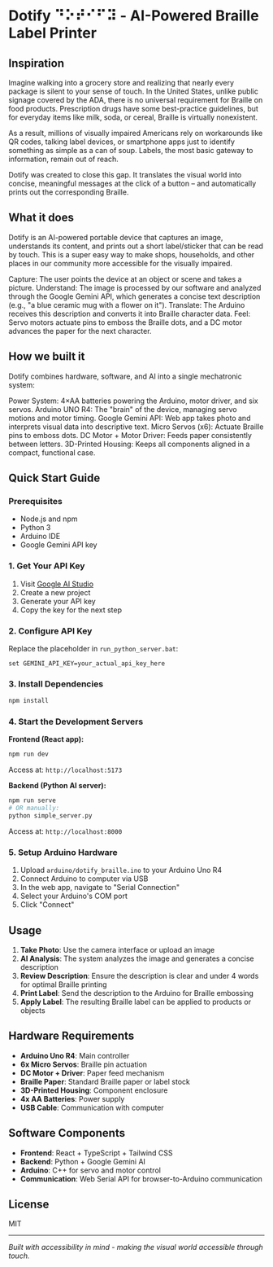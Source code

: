 # Dotify ⠙⠕⠞⠊⠋⠽ - AI-Powered Braille Label Printer

## Inspiration

Imagine walking into a grocery store and realizing that nearly every package is silent to your sense of touch. In the United States, unlike public signage covered by the ADA, there is no universal requirement for Braille on food products. Prescription drugs have some best-practice guidelines, but for everyday items like milk, soda, or cereal, Braille is virtually nonexistent.

As a result, millions of visually impaired Americans rely on workarounds like QR codes, talking label devices, or smartphone apps just to identify something as simple as a can of soup. Labels, the most basic gateway to information, remain out of reach.

Dotify was created to close this gap. It translates the visual world into concise, meaningful messages at the click of a button – and automatically prints out the corresponding Braille.

## What it does

Dotify is an AI-powered portable device that captures an image, understands its content, and prints out a short label/sticker that can be read by touch. This is a super easy way to make shops, households, and other places in our community more accessible for the visually impaired.

Capture: The user points the device at an object or scene and takes a picture.
Understand: The image is processed by our software and analyzed through the Google Gemini API, which generates a concise text description (e.g., "a blue ceramic mug with a flower on it").
Translate: The Arduino receives this description and converts it into Braille character data.
Feel: Servo motors actuate pins to emboss the Braille dots, and a DC motor advances the paper for the next character.

## How we built it

Dotify combines hardware, software, and AI into a single mechatronic system:

Power System: 4×AA batteries powering the Arduino, motor driver, and six servos.
Arduino UNO R4: The "brain" of the device, managing servo motions and motor timing.
Google Gemini API: Web app takes photo and interprets visual data into descriptive text.
Micro Servos (x6): Actuate Braille pins to emboss dots.
DC Motor + Motor Driver: Feeds paper consistently between letters.
3D-Printed Housing: Keeps all components aligned in a compact, functional case.

## Quick Start Guide

### Prerequisites
- Node.js and npm
- Python 3
- Arduino IDE
- Google Gemini API key

### 1. Get Your API Key
1. Visit [Google AI Studio](https://makersuite.google.com/app/apikey)
2. Create a new project
3. Generate your API key
4. Copy the key for the next step

### 2. Configure API Key
Replace the placeholder in `run_python_server.bat`:
```batch
set GEMINI_API_KEY=your_actual_api_key_here
```

### 3. Install Dependencies
```bash
npm install
```

### 4. Start the Development Servers

**Frontend (React app):**
```bash
npm run dev
```
Access at: `http://localhost:5173`

**Backend (Python AI server):**
```bash
npm run serve
# OR manually:
python simple_server.py
```
Access at: `http://localhost:8000`

### 5. Setup Arduino Hardware
1. Upload `arduino/dotify_braille.ino` to your Arduino Uno R4
2. Connect Arduino to computer via USB
3. In the web app, navigate to "Serial Connection"
4. Select your Arduino's COM port
5. Click "Connect"

## Usage

1. **Take Photo**: Use the camera interface or upload an image
2. **AI Analysis**: The system analyzes the image and generates a concise description
3. **Review Description**: Ensure the description is clear and under 4 words for optimal Braille printing
4. **Print Label**: Send the description to the Arduino for Braille embossing
5. **Apply Label**: The resulting Braille label can be applied to products or objects

## Hardware Requirements

- **Arduino Uno R4**: Main controller
- **6x Micro Servos**: Braille pin actuation
- **DC Motor + Driver**: Paper feed mechanism
- **Braille Paper**: Standard Braille paper or label stock
- **3D-Printed Housing**: Component enclosure
- **4x AA Batteries**: Power supply
- **USB Cable**: Communication with computer

## Software Components

- **Frontend**: React + TypeScript + Tailwind CSS
- **Backend**: Python + Google Gemini AI
- **Arduino**: C++ for servo and motor control
- **Communication**: Web Serial API for browser-to-Arduino communication


## License

MIT

---

*Built with accessibility in mind - making the visual world accessible through touch.*
